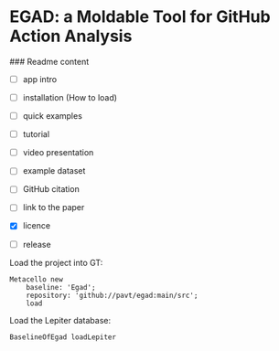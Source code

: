 # EGAD: a Moldable Tool for GitHub Action Analysis


\### Readme content

- [ ] app intro
- [ ] installation (How to load)
- [ ] quick examples
- [ ] tutorial
- [ ] video presentation
- [ ] example dataset
- [ ] GitHub citation
- [ ] link to the paper
- [X] licence
- [ ] release


Load the project into GT:
```
Metacello new
	baseline: 'Egad';
	repository: 'github://pavt/egad:main/src';
	load
```

Load the Lepiter database:
```
BaselineOfEgad loadLepiter
```
